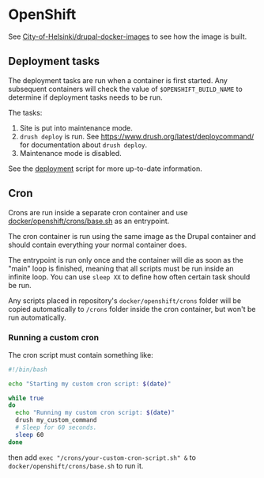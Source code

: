 # OpenShift

See [City-of-Helsinki/drupal-docker-images](https://github.com/City-of-Helsinki/drupal-docker-images#openshift-drupal-docker-image) to see how the image is built.

## Deployment tasks

The deployment tasks are run when a container is first started. Any subsequent containers will check the value of `$OPENSHIFT_BUILD_NAME` to determine if deployment tasks needs to be run.

The tasks:

1. Site is put into maintenance mode.
2. `drush deploy` is run. See https://www.drush.org/latest/deploycommand/ for documentation about `drush deploy`.
3. Maintenance mode is disabled.

See the [deployment](/docker/openshift/entrypoints/20-deploy.sh) script for more up-to-date information.

## Cron

Crons are run inside a separate cron container and use [docker/openshift/crons/base.sh](/docker/openshift/crons/base.sh) as an entrypoint.

The cron container is run using the same image as the Drupal container and should contain everything your normal container does.

The entrypoint is run only once and the container will die as soon as the "main" loop is finished, meaning that all scripts must be run inside an infinite loop. You can use `sleep XX` to define how often certain task should be run.

Any scripts placed in repository's `docker/openshift/crons` folder will be copied automatically
to `/crons` folder inside the cron container, but won't be run automatically.

### Running a custom cron

The cron script must contain something like:

```bash
#!/bin/bash

echo "Starting my custom cron script: $(date)"

while true
do
  echo "Running my custom cron script: $(date)"
  drush my_custom_command
  # Sleep for 60 seconds.
  sleep 60
done
```

then add `exec "/crons/your-custom-cron-script.sh" &` to `docker/openshift/crons/base.sh` to run it.
